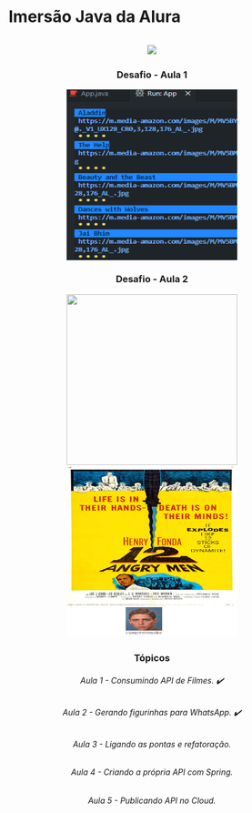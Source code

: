 
<h1 style="display: inline-block;" align="center">Imersão Java da Alura</h1>

<p align="center">
<img src="http://img.shields.io/static/v1?label=STATUS&message=EM%20DESENVOLVIMENTO&color=GREEN&style=for-the-badge">
</p>

<h3 align="center">Desafio - Aula 1</h3>
<p align="center">
<img align="center" width="300" height="300" src="https://github.com/LucasCosta0011/Imersao-Java-Stickers-Alura/blob/main/desafio-terminal.png">
</p>

<h3 align="center">Desafio - Aula 2</h3>
<p align="center">
<img align="center" width="300" height="300" margin="10" src="https://github.com/LucasCosta0011/Imersao-Java-Stickers-Alura/blob/main/The%20Dark%20Knight.png">
<img align="center" width="300" height="300" margin="10" src="https://github.com/LucasCosta0011/Imersao-Java-Stickers-Alura/blob/main/12%20Angry%20Men.png">
</p>

##
<h3 align="center">Tópicos</h3>
<h6 align="center">Aula 1 - Consumindo API de Filmes. ✔️</h6>
<h6 align="center">Aula 2 - Gerando figurinhas para WhatsApp. ✔️</h6>
<h6 align="center">Aula 3 - Ligando as pontas e refatoração.</h6>
<h6 align="center">Aula 4 - Criando a própria API com Spring.</h6>
<h6 align="center">Aula 5 - Publicando API no Cloud.</h6>

